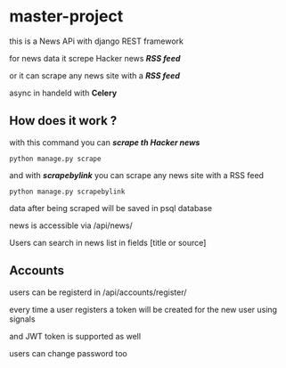 # master-project

this is a News APi with django REST framework 

for news data it screpe Hacker news ***RSS feed***

or it can scrape any news site with a ***RSS feed***

async in handeld with <b>Celery</b>

## How does it work ? 


with this command you can *__scrape th Hacker news__*

    python manage.py scrape

and with *__scrapebylink__* you can scrape any news site with a RSS feed

    python manage.py scrapebylink

data after being scraped will be saved in psql database

news is accessible via /api/news/

Users can search in news list in fields [title or source]

## Accounts 

users can be registerd in /api/accounts/register/

every time a user registers a token will be created for the new user using signals

and JWT token is supported as well 

users can change password too
